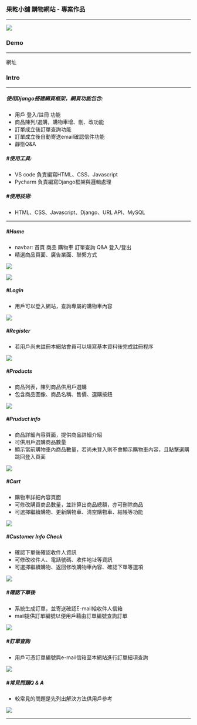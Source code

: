 ### 果乾小舖 購物網站 - 專案作品

---------------------

![](./static/images/index.JPG)



### Demo

-----

網址



### Intro

-----

##### 使用Django搭建網頁框架，網頁功能包含:

- 用戶 登入/註冊 功能
- 商品陳列/選購，購物車增、刪、改功能
- 訂單成立後訂單查詢功能
- 訂單成立後自動寄送email確認信件功能
- 靜態Q&A



##### #使用工具:

- VS code 負責編寫HTML、CSS、Javascript
- Pycharm 負責編寫Django框架與邏輯處理



##### #使用技術:

- HTML、CSS、Javascript、Django、URL API、MySQL



-----

##### #Home

- navbar: 首頁 商品 購物車 訂單查詢 Q&A 登入/登出
- 精選商品頁面、廣告業面、聯繫方式

![](./static/images/index2.JPG)



![](./static/images/index3.JPG)





##### #Login

- 用戶可以登入網站，查詢專屬的購物車內容

![](./static/images/login.JPG)





##### #Register

- 若用戶尚未註冊本網站會員可以填寫基本資料後完成註冊程序

![](./static/images/registration.JPG)





##### #Products

- 商品列表，陳列商品供用戶選購
- 包含商品圖像、商品名稱、售價、選購按鈕

![](./static/images/pjlist.JPG)



##### #Pruduct info

- 商品詳細內容頁面，提供商品詳細介紹
- 可供用戶選購商品數量
- 顯示當前購物車內商品數量，若尚未登入則不會顯示購物車內容，且點擊選購跳回登入頁面

![](./static/images/pjinfo.JPG)



##### #Cart

- 購物車詳細內容頁面
- 可修改購買商品數量，並計算出商品總額，亦可刪除商品
- 可選擇繼續購物、更新購物車、清空購物車、結帳等功能

![](./static/images/cart.JPG)



##### #Customer Info Check

- 確認下單後確認收件人資訊
- 可修改收件人、電話號碼、收件地址等資訊
- 可選擇繼續購物、返回修改購物車內容、確認下單等選項

![](./static/images/ordercheck.JPG)



##### #確認下單後

- 系統生成訂單，並寄送確認E-mail給收件人信箱
- mail提供訂單編號以便用戶藉由訂單編號查詢訂單

![](./static/images/email.JPG)



##### #訂單查詢

- 用戶可憑訂單編號與e-mail信箱至本網站進行訂單細項查詢

![](./static/images/orderlist.JPG)





##### #常見問題Q & A

- 較常見的問題是先列出解決方法供用戶參考

![](./static/images/Q&A.JPG)





-----

